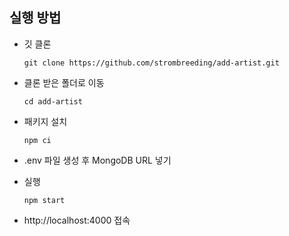 ## 실행 방법

- 깃 클론

  ```
  git clone https://github.com/strombreeding/add-artist.git
  ```

- 클론 받은 폴더로 이동

  ```
  cd add-artist
  ```

- 패키지 설치

  ```
  npm ci
  ```

- .env 파일 생성 후 MongoDB URL 넣기
- 실행

  ```
  npm start
  ```

- http://localhost:4000 접속
